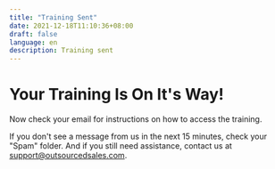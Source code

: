 ```yaml
---
title: "Training Sent"
date: 2021-12-18T11:10:36+08:00
draft: false
language: en
description: Training sent
---
```


# Your Training Is On It's Way!

Now check your email for instructions on how to access the training.

If you don't see a message from us in the next 15 minutes, check your "Spam" folder. And if you still need assistance, contact us at support@outsourcedsales.com.


